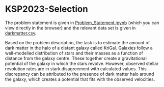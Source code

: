 
# KSP2023-Selection



The problem statement is given in [Problem_Statement.ipynb](Problem_Statement.ipynb) (which you can view directly in the browser) and the relevant data set is given in [darkmatter.csv](darkmatter.csv). <br>

Based on the problem description, the task is to estimate the amount of dark matter in the halo of a distant galaxy called KriGal. Galaxies follow a well-modelled distribution of stars and their masses as a function of distance from the galaxy centre. These together create a gravitational potential of the galaxy in which the stars revolve. However, observed stellar revolution rates are in stark disagreement with calculated values. This discrepancy can be attributed to the presence of dark matter halo around the galaxy, which creates a potential that fits with the observed velocities.
